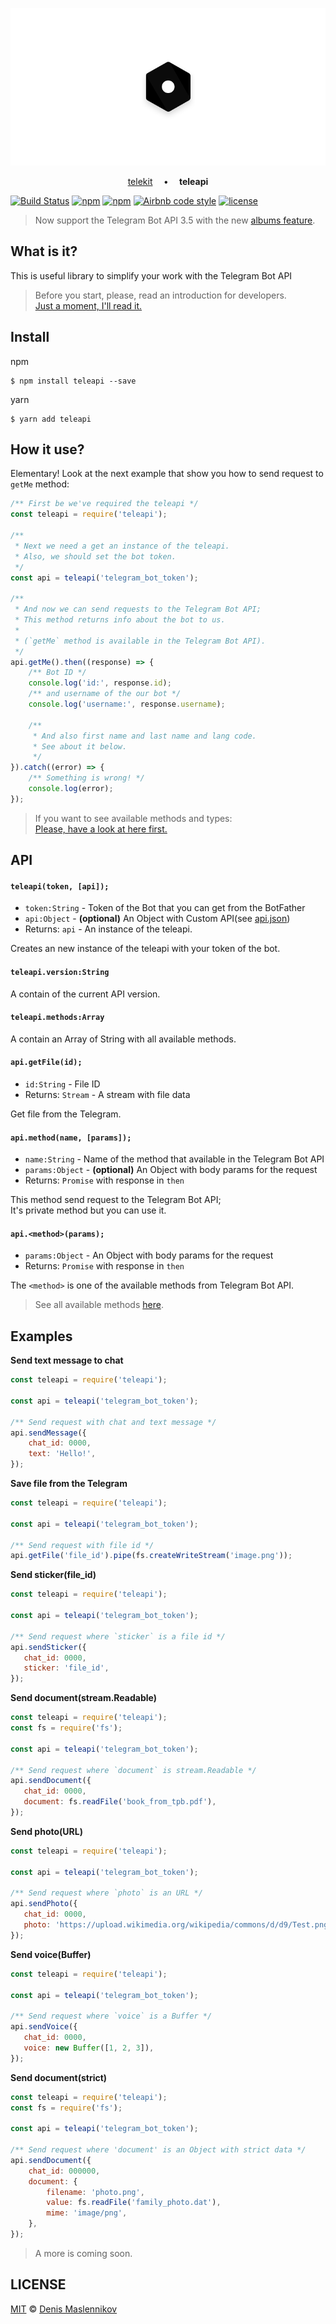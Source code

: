 <p align="center">
    <a href="#what-is-it" alt="teleapi">
        <img src=".github/header.png" alt="Header image"/>
    </a>
</p>

<p align="center">
    <a href="https://github.com/telekits/telekit">telekit</a>
    <strong>&emsp;&bull;&emsp;</strong>
    <strong>teleapi</strong>
</p>


[![Build Status](https://travis-ci.org/telekits/teleapi.svg?branch=master)](https://travis-ci.org/telekits/teleapi)
[![npm](https://img.shields.io/npm/v/teleapi.svg)](https://www.npmjs.com/package/teleapi)
[![npm](https://img.shields.io/npm/dt/teleapi.svg)](https://www.npmjs.com/package/teleapi)
[![Airbnb code style](https://img.shields.io/badge/code_style-Airbnb-ff69b4.svg)](https://github.com/sindresorhus/xo)
[![license](https://img.shields.io/github/license/telekits/teleapi.svg)](./LICENSE)


> Now support the Telegram Bot API 3.5 with the new [albums feature](https://telegram.org/blog/albums-saved-messages "Albums, Saved Messages and Better Search").


## What is it?
This is useful library to simplify your work with the Telegram Bot API
> Before you start, please, read an introduction for developers.  
> [Just a moment, I'll read it.](https://core.telegram.org/bots "Bots: an introduction for developers")


## Install
npm
```console
$ npm install teleapi --save
```

yarn
```console
$ yarn add teleapi
```


## How it use?
Elementary!
Look at the next example that show you how to send request to `getMe` method:
```javascript
/** First be we've required the teleapi */
const teleapi = require('teleapi');

/**
 * Next we need a get an instance of the teleapi.
 * Also, we should set the bot token.
 */
const api = teleapi('telegram_bot_token');

/**
 * And now we can send requests to the Telegram Bot API;
 * This method returns info about the bot to us.
 *
 * (`getMe` method is available in the Telegram Bot API).
 */
api.getMe().then((response) => {
    /** Bot ID */
    console.log('id:', response.id);
    /** and username of the our bot */
    console.log('username:', response.username);

    /**
     * And also first name and last name and lang code.
     * See about it below.
     */
}).catch((error) => {
    /** Something is wrong! */
    console.log(error);
});
```
> If you want to see available methods and types:  
> [Please, have a look at here first.](https://core.telegram.org/bots/api#available-types "Telegram Bot API")


## API
#### `teleapi(token, [api]);`
 * `token:String` - Token of the Bot that you can get from the BotFather
 * `api:Object` - **(optional)** An Object with Custom API(see [api.json](./api.json "Default API"))  
 * Returns: `api` - An instance of the teleapi.

Creates an new instance of the teleapi with your token of the bot.  


#### `teleapi.version:String`
A contain of the current API version.  


#### `teleapi.methods:Array`
A contain an Array of String with all available methods.  


#### `api.getFile(id);`
 * `id:String` - File ID
 * Returns: `Stream` - A stream with file data 

Get file from the Telegram.  


#### `api.method(name, [params]);`
 * `name:String` - Name of the method that available in the Telegram Bot API
 * `params:Object` - **(optional)** An Object with body params for the request
 * Returns: `Promise` with response in `then`

This method send request to the Telegram Bot API;  
It's private method but you can use it.  


#### `api.<method>(params);`
 * `params:Object` - An Object with body params for the request
 * Returns: `Promise` with response in `then`

The `<method>` is one of the available methods from Telegram Bot API.  

> See all available methods [here](https://core.telegram.org/bots/api#available-methods "Telegram Bot API").


## Examples

**Send text message to chat**
```javascript
const teleapi = require('teleapi');

const api = teleapi('telegram_bot_token');

/** Send request with chat and text message */
api.sendMessage({
    chat_id: 0000,
    text: 'Hello!', 
});
```


**Save file from the Telegram**
```javascript
const teleapi = require('teleapi');

const api = teleapi('telegram_bot_token');

/** Send request with file id */
api.getFile('file_id').pipe(fs.createWriteStream('image.png'));
```


**Send sticker(file_id)**
```javascript
const teleapi = require('teleapi');

const api = teleapi('telegram_bot_token');

/** Send request where `sticker` is a file id */
api.sendSticker({
   chat_id: 0000,
   sticker: 'file_id', 
});
```


**Send document(stream.Readable)**
```javascript
const teleapi = require('teleapi');
const fs = require('fs');

const api = teleapi('telegram_bot_token');

/** Send request where `document` is stream.Readable */
api.sendDocument({
   chat_id: 0000,
   document: fs.readFile('book_from_tpb.pdf'), 
});
```


**Send photo(URL)**
```javascript
const teleapi = require('teleapi');

const api = teleapi('telegram_bot_token');

/** Send request where `photo` is an URL */
api.sendPhoto({
   chat_id: 0000,
   photo: 'https://upload.wikimedia.org/wikipedia/commons/d/d9/Test.png', 
});
```

**Send voice(Buffer)**
```javascript
const teleapi = require('teleapi');

const api = teleapi('telegram_bot_token');

/** Send request where `voice` is a Buffer */
api.sendVoice({
   chat_id: 0000,
   voice: new Buffer([1, 2, 3]), 
});
```


**Send document(strict)**
```javascript
const teleapi = require('teleapi');
const fs = require('fs');

const api = teleapi('telegram_bot_token');

/** Send request where 'document' is an Object with strict data */
api.sendDocument({
    chat_id: 000000,
    document: {
        filename: 'photo.png',
        value: fs.readFile('family_photo.dat'),
        mime: 'image/png',
    },
});
```


> A more is coming soon.


## LICENSE
[MIT](./LICENSE "The MIT License") © [Denis Maslennikov](https://github.com/nof1000 "Author")
